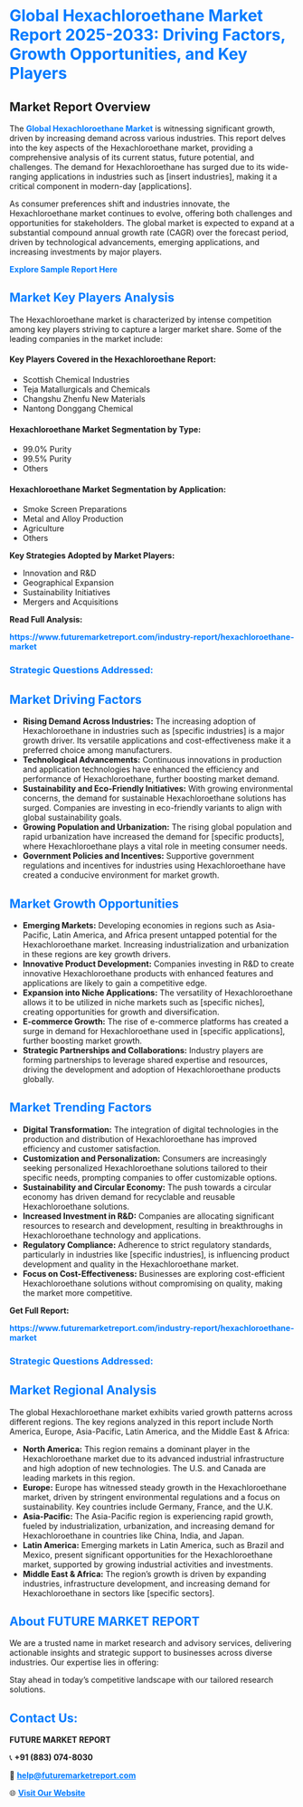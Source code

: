<h1 style="color: #007BFF;">Global Hexachloroethane Market Report 2025-2033: Driving Factors, Growth Opportunities, and Key Players</h1>

<section id="overview">
<h2>Market Report Overview</h2>
<p>The <a href="https://www.futuremarketreport.com/industry-report/hexachloroethane-market" style="color: #007BFF; text-decoration: none;"><strong>Global Hexachloroethane Market</strong></a> is witnessing significant growth, driven by increasing demand across various industries. This report delves into the key aspects of the Hexachloroethane market, providing a comprehensive analysis of its current status, future potential, and challenges. The demand for Hexachloroethane has surged due to its wide-ranging applications in industries such as [insert industries], making it a critical component in modern-day [applications].</p>
<p>As consumer preferences shift and industries innovate, the Hexachloroethane market continues to evolve, offering both challenges and opportunities for stakeholders. The global market is expected to expand at a substantial compound annual growth rate (CAGR) over the forecast period, driven by technological advancements, emerging applications, and increasing investments by major players.</p>
</section>

<section id="overview">
<p><a href="https://www.futuremarketreport.com/request-sample/reportId=101679" style="color: #007BFF; text-decoration: none;"><strong>Explore Sample Report Here</strong></a></p>
</section>

<section id="key-players">
<h2 style="color: #007BFF;">Market Key Players Analysis</h2>
<p>The Hexachloroethane market is characterized by intense competition among key players striving to capture a larger market share. Some of the leading companies in the market include:</p>
<h4>Key Players Covered in the Hexachloroethane Report:</h4>
<ul><li>Scottish Chemical Industries</li><li>Teja Matallurgicals and Chemicals</li><li>Changshu Zhenfu New Materials</li><li>Nantong Donggang Chemical</li></ul>
<h4>Hexachloroethane Market Segmentation by Type:</h4>
<ul><li>99.0% Purity</li><li>99.5% Purity</li><li>Others</li></ul>

<h4>Hexachloroethane Market Segmentation by Application:</h4>
<ul><li>Smoke Screen Preparations</li><li>Metal and Alloy Production</li><li>Agriculture</li><li>Others</li></ul>
<p><strong>Key Strategies Adopted by Market Players:</strong></p>
<ul>
<li>Innovation and R&D</li>
<li>Geographical Expansion</li>
<li>Sustainability Initiatives</li>
<li>Mergers and Acquisitions</li>
</ul>
</section>

<section>
<p><strong>Read Full Analysis: </strong></p><a href="https://www.futuremarketreport.com/industry-report/hexachloroethane-market" style="color: #007BFF; text-decoration: none;"><strong>https://www.futuremarketreport.com/industry-report/hexachloroethane-market</strong></a>
<h3 style="color: #007BFF;">Strategic Questions Addressed:</h3>
</section>

<section id="driving-factors">
<h2 style="color: #007BFF;">Market Driving Factors</h2>
<ul>
<li><strong>Rising Demand Across Industries:</strong> The increasing adoption of Hexachloroethane in industries such as [specific industries] is a major growth driver. Its versatile applications and cost-effectiveness make it a preferred choice among manufacturers.</li>
<li><strong>Technological Advancements:</strong> Continuous innovations in production and application technologies have enhanced the efficiency and performance of Hexachloroethane, further boosting market demand.</li>
<li><strong>Sustainability and Eco-Friendly Initiatives:</strong> With growing environmental concerns, the demand for sustainable Hexachloroethane solutions has surged. Companies are investing in eco-friendly variants to align with global sustainability goals.</li>
<li><strong>Growing Population and Urbanization:</strong> The rising global population and rapid urbanization have increased the demand for [specific products], where Hexachloroethane plays a vital role in meeting consumer needs.</li>
<li><strong>Government Policies and Incentives:</strong> Supportive government regulations and incentives for industries using Hexachloroethane have created a conducive environment for market growth.</li>
</ul>
</section>

<section id="growth-opportunities">
<h2 style="color: #007BFF;">Market Growth Opportunities</h2>
<ul>
<li><strong>Emerging Markets:</strong> Developing economies in regions such as Asia-Pacific, Latin America, and Africa present untapped potential for the Hexachloroethane market. Increasing industrialization and urbanization in these regions are key growth drivers.</li>
<li><strong>Innovative Product Development:</strong> Companies investing in R&D to create innovative Hexachloroethane products with enhanced features and applications are likely to gain a competitive edge.</li>
<li><strong>Expansion into Niche Applications:</strong> The versatility of Hexachloroethane allows it to be utilized in niche markets such as [specific niches], creating opportunities for growth and diversification.</li>
<li><strong>E-commerce Growth:</strong> The rise of e-commerce platforms has created a surge in demand for Hexachloroethane used in [specific applications], further boosting market growth.</li>
<li><strong>Strategic Partnerships and Collaborations:</strong> Industry players are forming partnerships to leverage shared expertise and resources, driving the development and adoption of Hexachloroethane products globally.</li>
</ul>
</section>

<section id="trending-factors">
<h2 style="color: #007BFF;">Market Trending Factors</h2>
<ul>
<li><strong>Digital Transformation:</strong> The integration of digital technologies in the production and distribution of Hexachloroethane has improved efficiency and customer satisfaction.</li>
<li><strong>Customization and Personalization:</strong> Consumers are increasingly seeking personalized Hexachloroethane solutions tailored to their specific needs, prompting companies to offer customizable options.</li>
<li><strong>Sustainability and Circular Economy:</strong> The push towards a circular economy has driven demand for recyclable and reusable Hexachloroethane solutions.</li>
<li><strong>Increased Investment in R&D:</strong> Companies are allocating significant resources to research and development, resulting in breakthroughs in Hexachloroethane technology and applications.</li>
<li><strong>Regulatory Compliance:</strong> Adherence to strict regulatory standards, particularly in industries like [specific industries], is influencing product development and quality in the Hexachloroethane market.</li>
<li><strong>Focus on Cost-Effectiveness:</strong> Businesses are exploring cost-efficient Hexachloroethane solutions without compromising on quality, making the market more competitive.</li>
</ul>
</section>

<section>
<p><strong>Get Full Report: </strong></p><a href="https://www.futuremarketreport.com/industry-report/hexachloroethane-market" style="color: #007BFF; text-decoration: none;"><strong>https://www.futuremarketreport.com/industry-report/hexachloroethane-market</strong></a>
<h3 style="color: #007BFF;">Strategic Questions Addressed:</h3>
</section>


<section id="regional-analysis">
<h2 style="color: #007BFF;">Market Regional Analysis</h2>
<p>The global Hexachloroethane market exhibits varied growth patterns across different regions. The key regions analyzed in this report include North America, Europe, Asia-Pacific, Latin America, and the Middle East & Africa:</p>
<ul>
<li><strong>North America:</strong> This region remains a dominant player in the Hexachloroethane market due to its advanced industrial infrastructure and high adoption of new technologies. The U.S. and Canada are leading markets in this region.</li>
<li><strong>Europe:</strong> Europe has witnessed steady growth in the Hexachloroethane market, driven by stringent environmental regulations and a focus on sustainability. Key countries include Germany, France, and the U.K.</li>
<li><strong>Asia-Pacific:</strong> The Asia-Pacific region is experiencing rapid growth, fueled by industrialization, urbanization, and increasing demand for Hexachloroethane in countries like China, India, and Japan.</li>
<li><strong>Latin America:</strong> Emerging markets in Latin America, such as Brazil and Mexico, present significant opportunities for the Hexachloroethane market, supported by growing industrial activities and investments.</li>
<li><strong>Middle East & Africa:</strong> The region’s growth is driven by expanding industries, infrastructure development, and increasing demand for Hexachloroethane in sectors like [specific sectors].</li>
</ul>
</section>

<footer>
<h2 style="color: #007BFF;">About FUTURE MARKET REPORT</h2>
<p>We are a trusted name in market research and advisory services, delivering actionable insights and strategic support to businesses across diverse industries. Our expertise lies in offering:</p>

<p>Stay ahead in today’s competitive landscape with our tailored research solutions.</p>

<h2 style="color: #007BFF;">Contact Us:</h2>
<p><strong>FUTURE MARKET REPORT</strong></p>
<p>📞 <strong>+91 (883) 074-8030</strong></p>
<p>📧 <strong><a href="mailto:help@futuremarketreport.com" style="color: #007BFF;">help@futuremarketreport.com</a></strong></p>
<p>🌐 <strong><a href="https://www.futuremarketreport.com/" style="color: #007BFF;">Visit Our Website</a></strong></p>
</footer>